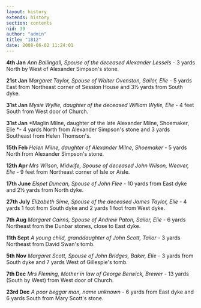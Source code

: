 ```yaml
---
layout: history
extends: history
section: contents
nid: 39
author: "admin"
title: "1812"
date: 2008-06-02 11:24:01
---
```


**4th Jan** *Ann Ballingall, Spouse of the deceased Alexander Lessels* - 3 yards North by West of Alexander Simpson's stone.

**21st Jan** *Margaret Taylor, Spouse of Walter Ovenston, Sailor, Elie* - 5 yards East from Northeast corner of Session House and 3½ yards from South dyke.

**31st Jan** *Mysie Wyllie, daughter of the deceased William Wylie, Elie* - 4 feet South from West door of Church.

**31st Jan** *Maglin Milne, daughter of the late Alexander Milne, Shoemaker, Elie *- 4 yards North from Alexander Simpson's stone and 3 yards Southeast from Helen Thomson's.

**15th Feb** *Helen Milne, daughter of Alexander Milne, Shoemaker* - 5 yards North from Alexander Simpson's stone.

**12th Apr** *Mrs Wilson, Midwife, Spouse of deceased John Wilson, Weaver, Elie* - 9 feet from Northeast corner of Isle or Aisle.

**17th June** *Elspet Duncan, Spouse of John Flee* - 10 yards from East dyke and 2½ yards from North dyke.

**27th July** *Elizabeth Sime, Spouse of the deceased James Taylor, Elie* - 4 yards 1 foot from South dyke and 2 yards 1 foot from West dyke.

**7th Aug** *Margaret Cairns, Spouse of Andrew Paton, Sailor, Elie* - 6 yards Northeast from the Dunbar stones, close to East dyke.

**11th Sept** *A young child, granddaughter of John Scott, Tailor* - 3 yards Northeast from David Swan's tomb.

**5th Nov** *Margaret Scott, Spouse of John Bridges, Baker, Elie* - 3 yards from South dyke and 7 yards West of Gillespie's tomb.

**7th Dec** *Mrs Fleming, Mother in law of George Berwick, Brewer* - 13 yards (South by West) from West door of Church.

**23rd Dec** *A poor beggar man, name unknown* - 6 yards from East dyke and 6 yards South from Mary Scott's stone.